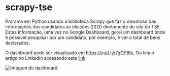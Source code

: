 # scrapy-tse
Prorama em Python usando a biblioteca Scrapy que faz o download das informações dos candidatos às eleições 2020 diretamente do site do TSE.
Estas informação, uma vez no Google Dashboard, gerei um dashboard onde é possível pesquisar por um candidato, por exemplo, e ver o total de bens declarados.

O dashboard pode ser visualizado em https://cutt.ly/7gOP6tk. Ou leia o artigo no Linkedin acessando este [link](https://www.linkedin.com/pulse/insights-extra%25C3%25ADdos-do-tse-das-informa%25C3%25A7%25C3%25B5es-dos-usando-scrapy-carneiro/?trackingId=zVsP7rV8T8qzhR0AuPHv8g%3D%3Dhttps://www.linkedin.com/pulse/insights-extra%25C3%25ADdos-do-tse-das-informa%25C3%25A7%25C3%25B5es-dos-usando-scrapy-carneiro/?trackingId=zVsP7rV8T8qzhR0AuPHv8g%3D%3D)


![Imagem do dashboard](https://media-exp1.licdn.com/dms/image/C4D12AQHFFk3l2xDpmA/article-inline_image-shrink_1500_2232/0/1604280125490?e=1625702400&v=beta&t=zhL8ErzE3ciq0rLCyOgsbIK6y1c5GMsPvxYra58irp4)
